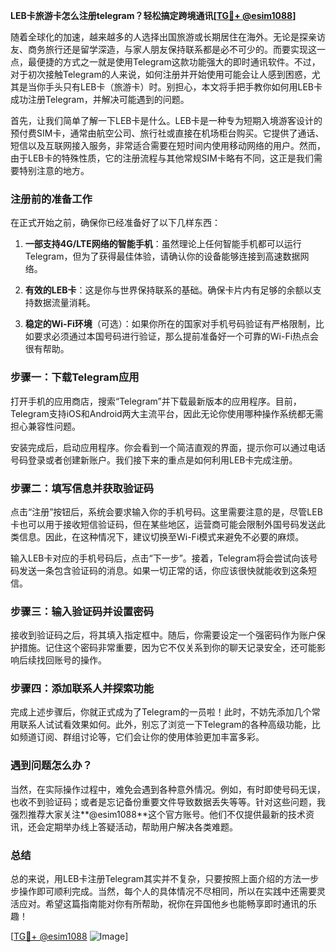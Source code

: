 **LEB卡旅游卡怎么注册telegram？轻松搞定跨境通讯[[TG💪+ @esim1088](https://t.me/s/esim1088)]**

随着全球化的加速，越来越多的人选择出国旅游或长期居住在海外。无论是探亲访友、商务旅行还是留学深造，与家人朋友保持联系都是必不可少的。而要实现这一点，最便捷的方式之一就是使用Telegram这款功能强大的即时通讯软件。不过，对于初次接触Telegram的人来说，如何注册并开始使用可能会让人感到困惑，尤其是当你手头只有LEB卡（旅游卡）时。别担心，本文将手把手教你如何用LEB卡成功注册Telegram，并解决可能遇到的问题。

首先，让我们简单了解一下LEB卡是什么。LEB卡是一种专为短期入境游客设计的预付费SIM卡，通常由航空公司、旅行社或直接在机场柜台购买。它提供了通话、短信以及互联网接入服务，非常适合需要在短时间内使用移动网络的用户。然而，由于LEB卡的特殊性质，它的注册流程与其他常规SIM卡略有不同，这正是我们需要特别注意的地方。

### 注册前的准备工作

在正式开始之前，确保你已经准备好了以下几样东西：

1. **一部支持4G/LTE网络的智能手机**：虽然理论上任何智能手机都可以运行Telegram，但为了获得最佳体验，请确认你的设备能够连接到高速数据网络。
   
2. **有效的LEB卡**：这是你与世界保持联系的基础。确保卡片内有足够的余额以支持数据流量消耗。

3. **稳定的Wi-Fi环境**（可选）：如果你所在的国家对手机号码验证有严格限制，比如要求必须通过本国号码进行验证，那么提前准备好一个可靠的Wi-Fi热点会很有帮助。

### 步骤一：下载Telegram应用

打开手机的应用商店，搜索“Telegram”并下载最新版本的应用程序。目前，Telegram支持iOS和Android两大主流平台，因此无论你使用哪种操作系统都无需担心兼容性问题。

安装完成后，启动应用程序。你会看到一个简洁直观的界面，提示你可以通过电话号码登录或者创建新账户。我们接下来的重点是如何利用LEB卡完成注册。

### 步骤二：填写信息并获取验证码

点击“注册”按钮后，系统会要求输入你的手机号码。这里需要注意的是，尽管LEB卡也可以用于接收短信验证码，但在某些地区，运营商可能会限制外国号码发送此类信息。因此，在这种情况下，建议切换至Wi-Fi模式来避免不必要的麻烦。

输入LEB卡对应的手机号码后，点击“下一步”。接着，Telegram将会尝试向该号码发送一条包含验证码的消息。如果一切正常的话，你应该很快就能收到这条短信。

### 步骤三：输入验证码并设置密码

接收到验证码之后，将其填入指定框中。随后，你需要设定一个强密码作为账户保护措施。记住这个密码非常重要，因为它不仅关系到你的聊天记录安全，还可能影响后续找回账号的操作。

### 步骤四：添加联系人并探索功能

完成上述步骤后，你就正式成为了Telegram的一员啦！此时，不妨先添加几个常用联系人试试看效果如何。此外，别忘了浏览一下Telegram的各种高级功能，比如频道订阅、群组讨论等，它们会让你的使用体验更加丰富多彩。

### 遇到问题怎么办？

当然，在实际操作过程中，难免会遇到各种意外情况。例如，有时即使号码无误，也收不到验证码；或者是忘记备份重要文件导致数据丢失等等。针对这些问题，我强烈推荐大家关注**@esim1088**这个官方账号。他们不仅提供最新的技术资讯，还会定期举办线上答疑活动，帮助用户解决各类难题。

### 总结

总的来说，用LEB卡注册Telegram其实并不复杂，只要按照上面介绍的方法一步步操作即可顺利完成。当然，每个人的具体情况不尽相同，所以在实践中还需要灵活应对。希望这篇指南能对你有所帮助，祝你在异国他乡也能畅享即时通讯的乐趣！

[[TG💪+ @esim1088](https://t.me/s/esim1088) ![Image](https://i.postimg.cc/4NQfJmqS/Snipaste-2025-05-13-00-14-12.png)]